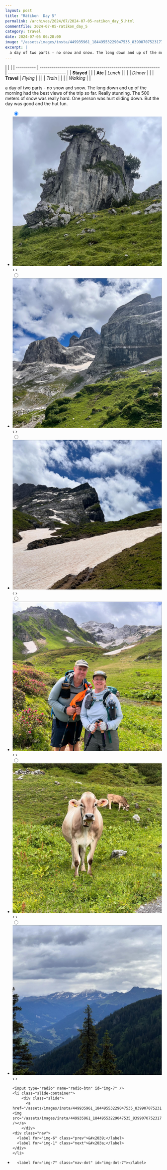 ```yaml
---
layout: post
title: "Rätikon  Day 5"
permalink: /archives/2024/07/2024-07-05-ratikon_day_5.html
commentfile: 2024-07-05-ratikon_day_5
category: travel
date: 2024-07-05 06:28:00
image: "/assets/images/insta/449935961_18449553229047535_8399070752317701108_n_18040416547931376.jpg"
excerpt: |
  a day of two parts - no snow and snow. The long down and up of the morning had the best views of the trip so far. Really stunning. The 500 meters of snow was really hard. One person was hurt sliding down. But the day was good and the hut fun.
---
```


|            |                                                              |
| ---------- | ------------------------------------------------------------ | ----------------------------- |
| **Stayed** |  |
| **Ate**    | _Lunch_                                                      |          |
|            | _Dinner_                                                     |          |
| **Travel** | _Flying_                                                     |          |
|            | _Train_                                                      |          |
|            | _Walking_                                                    |          |


a day of two parts - no snow and snow. The long down and up of the morning had the best views of the trip so far. Really stunning. The 500 meters of snow was really hard. One person was hurt sliding down. But the day was good and the hut fun.


<ul class="slides">
    <input type="radio" name="radio-btn" id="img-1" checked="checked" />
    <li class="slide-container">
        <div class="slide">
          <a href="/assets/images/insta/449924701_18449553259047535_7345627203722761254_n_18098677075423880.jpg"><img src="/assets/images/insta/449924701_18449553259047535_7345627203722761254_n_18098677075423880.jpg" /></a>
        </div>
    <div class="nav">
      <label for="img-7" class="prev">&#x2039;</label>
      <label for="img-2" class="next">&#x203a;</label>
    </div>
    </li>
        <input type="radio" name="radio-btn" id="img-2"  />
    <li class="slide-container">
        <div class="slide">
          <a href="/assets/images/insta/449788804_18449553286047535_9103352770256395012_n_18069978937534795.jpg"><img src="/assets/images/insta/449788804_18449553286047535_9103352770256395012_n_18069978937534795.jpg" /></a>
        </div>
    <div class="nav">
      <label for="img-1" class="prev">&#x2039;</label>
      <label for="img-3" class="next">&#x203a;</label>
    </div>
    </li>
        <input type="radio" name="radio-btn" id="img-3"  />
    <li class="slide-container">
        <div class="slide">
          <a href="/assets/images/insta/449929585_18449553274047535_4113671880833014583_n_18113456347376555.jpg"><img src="/assets/images/insta/449929585_18449553274047535_4113671880833014583_n_18113456347376555.jpg" /></a>
        </div>
    <div class="nav">
      <label for="img-2" class="prev">&#x2039;</label>
      <label for="img-4" class="next">&#x203a;</label>
    </div>
    </li>
        <input type="radio" name="radio-btn" id="img-4"  />
    <li class="slide-container">
        <div class="slide">
          <a href="/assets/images/insta/449972280_18449553298047535_8288529047170004588_n_17846654136250371.jpg"><img src="/assets/images/insta/449972280_18449553298047535_8288529047170004588_n_17846654136250371.jpg" /></a>
        </div>
    <div class="nav">
      <label for="img-3" class="prev">&#x2039;</label>
      <label for="img-5" class="next">&#x203a;</label>
    </div>
    </li>
        <input type="radio" name="radio-btn" id="img-5"  />
    <li class="slide-container">
        <div class="slide">
          <a href="/assets/images/insta/449935819_18449553313047535_3474563877500303845_n_18014833184408413.jpg"><img src="/assets/images/insta/449935819_18449553313047535_3474563877500303845_n_18014833184408413.jpg" /></a>
        </div>
    <div class="nav">
      <label for="img-4" class="prev">&#x2039;</label>
      <label for="img-6" class="next">&#x203a;</label>
    </div>
    </li>
        <input type="radio" name="radio-btn" id="img-6"  />
    <li class="slide-container">
        <div class="slide">
          <a href="/assets/images/insta/449925067_18449553238047535_2374370339803709403_n_18012027305445517.jpg"><img src="/assets/images/insta/449925067_18449553238047535_2374370339803709403_n_18012027305445517.jpg" /></a>
        </div>
    <div class="nav">
      <label for="img-5" class="prev">&#x2039;</label>
      <label for="img-7" class="next">&#x203a;</label>
    </div>
    </li>
    
    <input type="radio" name="radio-btn" id="img-7" />
    <li class="slide-container">
        <div class="slide">
          <a href="/assets/images/insta/449935961_18449553229047535_8399070752317701108_n_18040416547931376.jpg"><img src="/assets/images/insta/449935961_18449553229047535_8399070752317701108_n_18040416547931376.jpg" /></a>
        </div>
    <div class="nav">
      <label for="img-6" class="prev">&#x2039;</label>
      <label for="img-1" class="next">&#x203a;</label>
    </div>
    </li>
			
<li class="nav-dots">
      <label for="img-1" class="nav-dot" id="img-dot-1"></label>
      <label for="img-2" class="nav-dot" id="img-dot-2"></label>
      <label for="img-3" class="nav-dot" id="img-dot-3"></label>
      <label for="img-4" class="nav-dot" id="img-dot-4"></label>
      <label for="img-5" class="nav-dot" id="img-dot-5"></label>
      <label for="img-6" class="nav-dot" id="img-dot-6"></label>

      <label for="img-7" class="nav-dot" id="img-dot-7"></label>

</li>
</ul>        
             

		